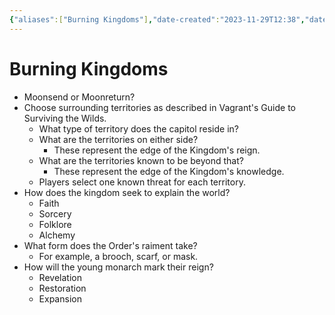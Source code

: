 ```yaml
---
{"aliases":["Burning Kingdoms"],"date-created":"2023-11-29T12:38","date-modified":"2023-12-22T23:28","dg-publish":true,"tags":["moonrise"],"title":"Burning Kingdoms","permalink":"/workshop/moonrise/burning-kingdoms/","dgPassFrontmatter":true,"updated":"2023-12-22T23:28"}
---
```



# Burning Kingdoms

- Moonsend or Moonreturn?
- Choose surrounding territories as described in Vagrant's Guide to Surviving the Wilds.
  - What type of territory does the capitol reside in?
  - What are the territories on either side?
    - These represent the edge of the Kingdom's reign.
  - What are the territories known to be beyond that?
    - These represent the edge of the Kingdom's knowledge.
  - Players select one known threat for each territory.
- How does the kingdom seek to explain the world?
  - Faith
  - Sorcery
  - Folklore
  - Alchemy
- What form does the Order's raiment take?
  - For example, a brooch, scarf, or mask.
- How will the young monarch mark their reign?
  - Revelation
  - Restoration
  - Expansion

